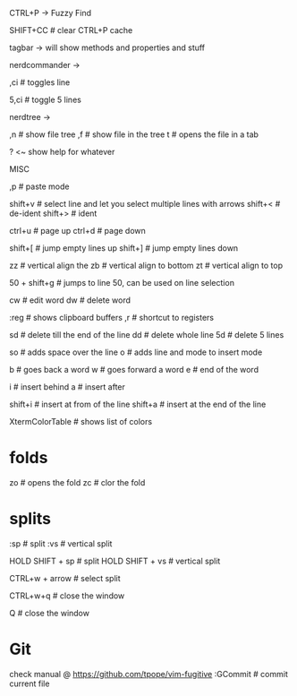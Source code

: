 CTRL+P
  -> Fuzzy Find

  SHIFT+CC # clear CTRL+P cache

tagbar
  -> will show methods and properties and stuff

nerdcommander ->

  ,ci # toggles line

  5,ci # toggle 5 lines

nerdtree ->

  ,n # show file tree
  ,f # show file in the tree
  t # opens the file in a tab

? <~ show help for whatever



MISC

  ,p # paste mode

  shift+v # select line and let you select multiple lines with arrows
  shift+< # de-ident
  shift+> # ident

  ctrl+u # page up
  ctrl+d # page down

  shift+[ # jump empty lines up
  shift+] # jump empty lines down

  zz # vertical align the
  zb # vertical align to bottom
  zt # vertical align to top


  50 + shift+g # jumps to line 50, can be used on line selection



  cw # edit word
  dw # delete word


  :reg # shows clipboard buffers
  ,r   # shortcut to registers

  sd # delete till the end of the line
  dd # delete whole line
  5d # delete 5 lines

  so # adds space over the line
  o  # adds line and mode to insert mode

  b # goes back a word
  w # goes forward a word
  e # end of the word

  i # insert behind
  a # insert after

  shift+i # insert at from of the line
  shift+a # insert at the end of the line

  XtermColorTable # shows list of colors

# folds
  zo # opens the fold
  zc # clor the fold


# splits

  :sp # split
  :vs # vertical split


  HOLD SHIFT + sp # split
  HOLD SHIFT + vs # vertical split

  CTRL+w + arrow # select split

  CTRL+w+q # close the window

  Q # close the window


# Git

  check manual @ https://github.com/tpope/vim-fugitive
  :GCommit # commit current file



